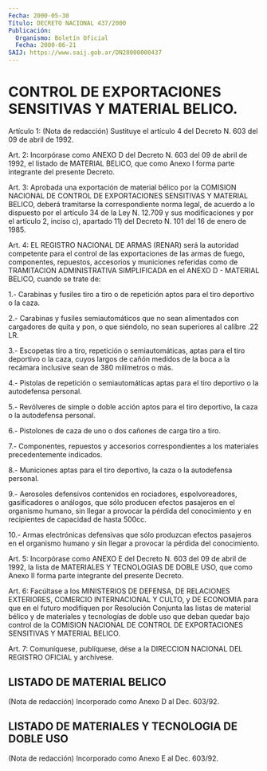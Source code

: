 ```yaml
---
Fecha: 2000-05-30
Título: DECRETO NACIONAL 437/2000
Publicación:
  Organismo: Boletín Oficial
  Fecha: 2000-06-21
SAIJ: https://www.saij.gob.ar/DN20000000437
---
```

# CONTROL DE EXPORTACIONES SENSITIVAS Y MATERIAL BELICO.

<a id="1"></a>
Artículo 1: (Nota de redacción) Sustituye el artículo 4 del Decreto N. 603 del 09 de abril de 1992.

<a id="2"></a>
Art.  2:  Incorpórase como ANEXO D del Decreto N. 603 del 09  de abril de 1992, el listado  de  MATERIAL  BELICO,  que  como Anexo I forma parte integrante del presente Decreto.

<a id="3"></a>
Art.  3:  Aprobada  una  exportación  de  material bélico por  la COMISION NACIONAL DE CONTROL DE EXPORTACIONES SENSITIVAS Y MATERIAL BELICO,  deberá  tramitarse  la correspondiente  norma  legal,  de acuerdo a lo dispuesto por el artículo 34 de la Ley N. 12.709 y sus modificaciones y por el artículo  2,  inciso  c),  apartado 11) del Decreto N. 101 del 16 de enero de 1985.

<a id="4"></a>
Art.  4: EL REGISTRO NACIONAL DE ARMAS (RENAR) será  la  autoridad competente  para  el  control de las exportaciones de las armas de fuego, componentes, repuestos,  accesorios  y  municiones referidas como de TRAMITACION ADMINISTRATIVA SIMPLIFICADA  en  el  ANEXO D - MATERIAL BELICO, cuando se trate de:

1.- Carabinas y fusiles tiro a tiro o de repetición aptos para el tiro  deportivo o la caza.

2.- Carabinas y fusiles semiautomáticos que no sean alimentados con cargadores  de quita y pon, o que siéndolo, no sean  superiores  al calibre .22 LR.

3.- Escopetas  tiro  a  tiro,  repetición o semiautomáticas, aptas para el tiro deportivo o la caza, cuyos largos de cañón medidos de la boca a la recámara inclusive  sean  de  380  milímetros  o  más.

4.-  Pistolas  de  repetición o semiautomáticas aptas para el tiro deportivo o la autodefensa personal.

5.-  Revólveres  de simple  o  doble  acción  aptos  para  el  tiro deportivo, la caza o la autodefensa personal.

6.- Pistolones de  caza  de  uno o dos cañones de carga tiro a tiro.

7.-  Componentes, repuestos y accesorios  correspondientes  a  los materiales precedentemente indicados.

8.-  Municiones  aptas  para  el  tiro  deportivo,  la  caza  o  la autodefensa personal.

9.- Aerosoles defensivos contenidos en rociadores, espolvoreadores,   gasificadores  o  análogos,  que  sólo  producen efectos pasajeros en el organismo humano, sin llegar a provocar la pérdida del conocimiento  y  en  recipientes  de capacidad de hasta 500cc.

10.-  Armas  electrónicas  defensivas  que sólo produzcan  efectos pasajeros  en  el  organismo humano y sin  llegar  a  provocar  la pérdida del conocimiento.

<a id="5"></a>
Art. 5: Incorpórase  como  ANEXO  E  del  Decreto N. 603 del 09 de abril de 1992, la lista de MATERIALES Y TECNOLOGIAS  DE  DOBLE USO, que  como  Anexo  II  forma  parte integrante del presente Decreto.

<a id="6"></a>
Art. 6: Facúltase a los MINISTERIOS  DE  DEFENSA,  DE  RELACIONES EXTERIORES, COMERCIO INTERNACIONAL Y CULTO, y DE ECONOMIA para que en  el  futuro  modifiquen  por  Resolución Conjunta las listas  de material bélico y de materiales y  tecnologías  de  doble  uso que deban  quedar  bajo control de la COMISION NACIONAL DE CONTROL  DE EXPORTACIONES SENSITIVAS Y MATERIAL BELICO.

<a id="7"></a>
Art. 7: Comuníquese,  publíquese, dése a la DIRECCION NACIONAL DEL REGISTRO OFICIAL y archívese.

## LISTADO DE MATERIAL BELICO

<a id="1"></a>
(Nota de redacción) Incorporado como Anexo D al Dec. 603/92.

## LISTADO DE MATERIALES Y TECNOLOGIA DE DOBLE USO

<a id="1"></a>
(Nota de redacción) Incorporado como Anexo E al Dec. 603/92.